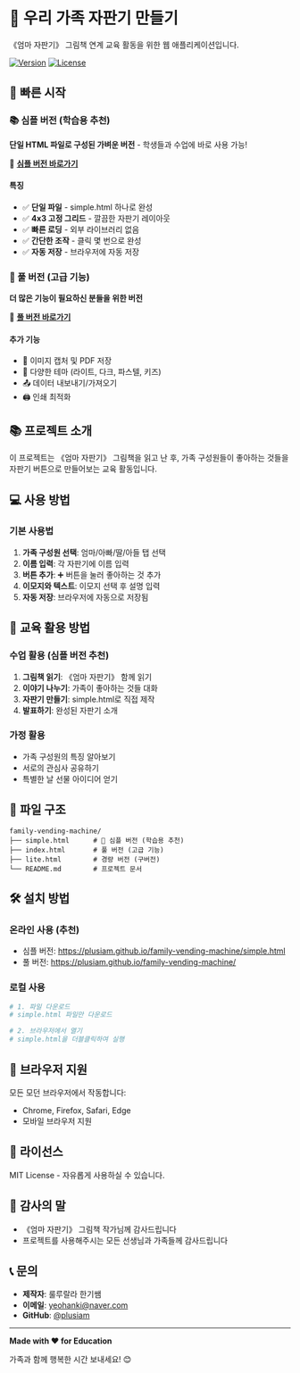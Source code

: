# 🎰 우리 가족 자판기 만들기

《엄마 자판기》 그림책 연계 교육 활동을 위한 웹 애플리케이션입니다.

[![Version](https://img.shields.io/badge/version-2.1.0-blue.svg)](https://github.com/plusiam/family-vending-machine)
[![License](https://img.shields.io/badge/license-MIT-green.svg)](LICENSE)

## 🎯 빠른 시작

### 📚 심플 버전 (학습용 추천)
**단일 HTML 파일로 구성된 가벼운 버전** - 학생들과 수업에 바로 사용 가능!

🔗 **[심플 버전 바로가기](https://plusiam.github.io/family-vending-machine/simple.html)**

#### 특징
- ✅ **단일 파일** - simple.html 하나로 완성
- ✅ **4x3 고정 그리드** - 깔끔한 자판기 레이아웃
- ✅ **빠른 로딩** - 외부 라이브러리 없음
- ✅ **간단한 조작** - 클릭 몇 번으로 완성
- ✅ **자동 저장** - 브라우저에 자동 저장

### 🚀 풀 버전 (고급 기능)
**더 많은 기능이 필요하신 분들을 위한 버전**

🔗 **[풀 버전 바로가기](https://plusiam.github.io/family-vending-machine/)**

#### 추가 기능
- 📸 이미지 캡처 및 PDF 저장
- 🎨 다양한 테마 (라이트, 다크, 파스텔, 키즈)
- 📤 데이터 내보내기/가져오기
- 🖨️ 인쇄 최적화

## 📚 프로젝트 소개

이 프로젝트는 《엄마 자판기》 그림책을 읽고 난 후, 가족 구성원들이 좋아하는 것들을 자판기 버튼으로 만들어보는 교육 활동입니다.

## 💻 사용 방법

### 기본 사용법

1. **가족 구성원 선택**: 엄마/아빠/딸/아들 탭 선택
2. **이름 입력**: 각 자판기에 이름 입력
3. **버튼 추가**: ➕ 버튼을 눌러 좋아하는 것 추가
4. **이모지와 텍스트**: 이모지 선택 후 설명 입력
5. **자동 저장**: 브라우저에 자동으로 저장됨

## 🎯 교육 활용 방법

### 수업 활용 (심플 버전 추천)

1. **그림책 읽기**: 《엄마 자판기》 함께 읽기
2. **이야기 나누기**: 가족이 좋아하는 것들 대화
3. **자판기 만들기**: simple.html로 직접 제작
4. **발표하기**: 완성된 자판기 소개

### 가정 활용

- 가족 구성원의 특징 알아보기
- 서로의 관심사 공유하기
- 특별한 날 선물 아이디어 얻기

## 📁 파일 구조

```
family-vending-machine/
├── simple.html      # 🌟 심플 버전 (학습용 추천)
├── index.html       # 풀 버전 (고급 기능)
├── lite.html        # 경량 버전 (구버전)
└── README.md        # 프로젝트 문서
```

## 🛠️ 설치 방법

### 온라인 사용 (추천)

- 심플 버전: https://plusiam.github.io/family-vending-machine/simple.html
- 풀 버전: https://plusiam.github.io/family-vending-machine/

### 로컬 사용

```bash
# 1. 파일 다운로드
# simple.html 파일만 다운로드

# 2. 브라우저에서 열기
# simple.html을 더블클릭하여 실행
```

## 📱 브라우저 지원

모든 모던 브라우저에서 작동합니다:
- Chrome, Firefox, Safari, Edge
- 모바일 브라우저 지원

## 📄 라이선스

MIT License - 자유롭게 사용하실 수 있습니다.

## 🙏 감사의 말

- 《엄마 자판기》 그림책 작가님께 감사드립니다
- 프로젝트를 사용해주시는 모든 선생님과 가족들께 감사드립니다

## 📞 문의

- **제작자**: 룰루랄라 한기쌤
- **이메일**: yeohanki@naver.com
- **GitHub**: [@plusiam](https://github.com/plusiam)

---

**Made with ❤️ for Education**

가족과 함께 행복한 시간 보내세요! 😊